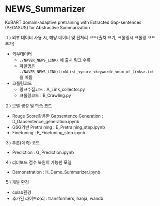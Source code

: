 # NEWS_Summarizer
KoBART domain-adaptive pretraining with Extracted Gap-sentences (PEGASUS) for Abstractive Summarization



１)            외부 데이터 사용 시, 해당 데이터 및 전처리 코드(출처 표기, 크롤링시 크롤링 코드 추가)
- 외부데이터
  -  `./NAVER_NEWS_LINK/` 에 출처 링크 수록  
  - 파일명은 `./NAVER_NEWS_LINK/LinkList_<year>_<keyword>_<num_of_links>.txt`을 따름
- 크롤링코드
  - 링크수집코드 : A_Link_collector.py
  - 크롤링코드 : B_Crawling.py

２)            모델 생성 및 학습 코드
- Rouge Score활용한 Gapsentence Generation : D_Gapsentence_generation.ipynb
- GSG기반 Pretraining  : E_Pretraining_step.ipynb
- Finetuning  : F_Finetuning_step.ipynb

３)            추론(예측) 코드
- Prediction  : G_Prediction.ipynb

４)            리더보드 점수 복원이 가능한 모델
- Demonstration  : H_Demo_Summarizer.ipynb

５)            개발 환경
- colab환경
- 추가된 라이브러리 : transformers, hanja, wandb